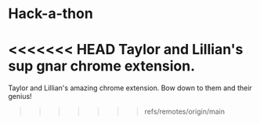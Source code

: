 # Hack-a-thon
<<<<<<< HEAD
Taylor and Lillian's sup gnar chrome extension. 
=======

Taylor and Lillian's amazing chrome extension. Bow down to them and their genius!
>>>>>>> refs/remotes/origin/main
